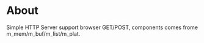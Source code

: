
# About

Simple HTTP Server support browser GET/POST, components comes frome m_mem/m_buf/m_list/m_plat.